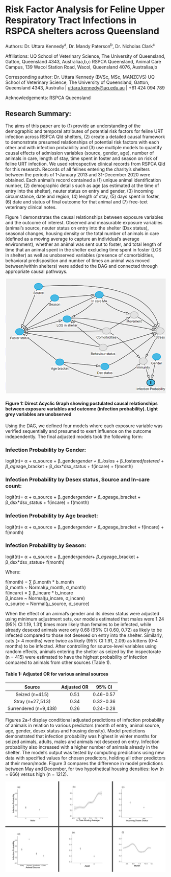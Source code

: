 
# Risk Factor Analysis for Feline Upper Respiratory Tract Infections in RSPCA shelters across Queensland

Authors:
Dr. Uttara Kennedy<sup>a</sup>, Dr. Mandy Paterson<sup>b</sup>, Dr. Nicholas Clark<sup>c</sup>

Affiliations:
UQ School of Veterinary Science, The University of Queensland, Gatton, Queensland 4343, Australiaa,b,c
RSPCA Queensland, Animal Care Campus, 139 Wacol Station Road, Wacol, Queensland 4076, Australiaa,b

Corresponding author:
Dr. Uttara Kennedy (BVSc, MSc, MANZCVS)
UQ School of Veterinary Science, The University of Queensland, Gatton, Queensland 4343, Australia | uttara.kennedy@uq.edu.au | +61 424 094 789

Acknowledgements: 
RSPCA Queensland
 
## Research Summary:
The aims of this paper are to (1) provide an understanding of the demographic and temporal attributes of potential risk factors for feline URT infection across RSPCA Qld shelters, (2) create a detailed causal framework to demonstrate presumed relationships of potential risk factors with each other and with infection probability and (3) use multiple models to quantify causal effects of admission variables (source, gender, age), number of animals in care, length of stay, time spent in foster and season on risk of feline URT infection. 
We used retrospective clinical records from RSPCA Qld for this research. Records of all felines entering the charity’s shelters between the periods of 1-January 2013 and 31-December 2020 were obtained. Each animal’s record contained a (1) unique animal identification number, (2) demographic details such as age (as estimated at the time of entry into the shelter), neuter status on entry and gender, (3) incoming circumstance, date and region, (4) length of stay, (5) days spent in foster, (6) date and status of final outcome for that animal and (7) free-text veterinary clinical notes. 

Figure 1 demonstrates the causal relationships between exposure variables and the outcome of interest. Observed and measurable exposure variables (animal’s source, neuter status on entry into the shelter (Dsx status), seasonal changes, housing density or the total number of animals in care (defined as a moving average to capture an individual’s average environment), whether an animal was sent out to foster, and total length of time that an animal spent in the shelter excluding time spent in foster (LOS in shelter) as well as unobserved variables (presence of comorbidities, behavioral predisposition and number of times an animal was moved between/within shelters) were added to the DAG and connected through appropriate causal pathways.


![](./Images/Dag.png)

#### Figure 1: Direct Acyclic Graph showing postulated causal relationships between exposure variables and outcome (infection probability). Light grey variables are unobserved

Using the DAG, we defined four models where each exposure variable was verified sequentially and presumed to exert influence on the outcome independently. The final adjusted models took the following form:

### Infection Probability by Gender:
logit(π)= α + α_source + β_gender*gender + β_los*los + β_fostered*fostered + β_age*age_bracket + β_dsx*dsx_status + f(incare) + f(month)

### Infection Probability by Desex status, Source and In-care count:
logit(π)= α + α_source + β_gender*gender + β_age*age_bracket + β_dsx*dsx_status + f(incare) + f(month)

### Infection Probability by Age bracket:
logit(π)= α + α_source + β_gender*gender +  β_age*age_bracket + f(incare) + f(month)

### Infection Probability by Season:
logit(π)= α + α_source + β_gender*gender+  β_age*age_bracket + β_dsx*dsx_status+ f(month)

Where:

f(month) = ∑ β_month * b_month  \
β_month  ~ Normal(μ_month, σ_month) \
f(incare) = ∑ β_incare * b_incare \
β_incare  ~ Normal(μ_incare, σ_incare) \
α_source = Normal(μ_source, σ_source)

When the effect of an animal’s gender and its desex status were adjusted using minimum adjustment sets, our models estimated that males were 1.24 (95% CI 1.19, 1.31) times more likely than females to be infected, while already desexed animals were only 0.68 (95% CI 0.60, 0.72) as likely to be infected compared to those not desexed on entry into the shelter. Similarly, cats (> 4 months) were twice as likely (95% CI 1.91, 2.09) as kittens (0-4 months) to be infected. After controlling for source-level variables using random effects, animals entering the shelter as seized by the inspectorate (n = 415) were estimated to have the highest probability of infection compared to animals from other sources (Table 1).

#### Table 1: Adjusted OR for various animal sources
Source | Adjusted OR | 95% CI
:---:|:---:|:---:
Seized (n=415) | 0.51 | 0.46-0.57
Stray (n=27,513) | 0.34 | 0.32-0.36
Surrendered (n=9,438) | 0.26 | 0.24-0.28

Figures 2a-f display conditional adjusted predictions of infection probability of animals in relation to various predictors (month of entry, animal source, age, gender, desex status and housing density). Model predictions demonstrated that infection probability was highest in winter months for seized animals, adults, males and animals not desexed on entry. Infection probability also increased with a higher number of animals already in the shelter. The model’s output was tested by computing predictions using new data with specified values for chosen predictors, holding all other predictors at their mean/mode. Figure 3 compares the difference in model predictions between May and December, for two hypothetical housing densities: low (n = 666) versus high (n = 1212). 

![image](./Images/PPplots.jpg)










	


	
